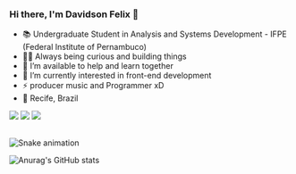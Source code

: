 ### Hi there, I'm Davidson Felix 👋


- 📚 Undergraduate Student in Analysis and Systems Development - IFPE (Federal Institute of Pernambuco)
- 🕵️‍♀️ Always being curious and building things
- 👯 I’m available to help and learn together
- 🔭 I’m currently interested in front-end development
- ⚡ producer music and Programmer xD
- 📍 Recife, Brazil
<div>
<a href="https://www.linkedin.com/in/davidson-felix-0884331ab/" target="_blank"><img src="https://img.shields.io/badge/LinkedIn-0077B5?style=for-the-badge&logo=linkedin&logoColor=white" target="_blank"></a>
<a href="https://www.instagram.com/dedeibass/" target="_blank"><img src="https://img.shields.io/badge/Instagram-E4405F?style=for-the-badge&logo=instagram&logoColor=white" target="_blank"></a>
<a href="https://www.youtube.com/channel/UCeEYbY6VWGXdUBZw_BVha-g" target="_blank"><img src="https://img.shields.io/badge/YouTube-FF0000?style=for-the-badge&logo=youtube&logoColor=white"></a>
</div>

##

![Snake animation](https://github.com/davidsonfe/blob/output/github-contribution-grid-snake.svg)

![Anurag's GitHub stats](https://github-readme-stats.vercel.app/api?username=davidsonfe&show_icons=true&theme=tokyonight)



